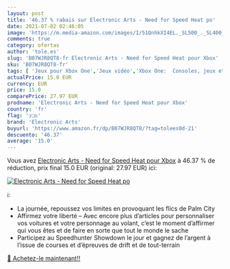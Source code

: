 ```yaml
---
layout: post
title: '46.37 % rabais sur Electronic Arts - Need for Speed Heat po'
date: 2021-07-02 02:46:05
image: 'https://m.media-amazon.com/images/I/51QnhkXI4EL._SL500_._SL400_.jpg'
comments: true
category: ofertas
author: 'tole.es'
slug: 'B07WJR8QT8-fr Electronic Arts - Need for Speed Heat pour Xbox'
sku: 'B07WJR8QT8-fr'
tags: [ 'Jeux pour Xbox One','Jeux vidéo','Xbox One:  Consoles, jeux et accessoires','electronic arts', ]
actualPrice: 15.0 EUR
currency: EUR
price: 15.0
comparePrice: 27.97 EUR
prodname: 'Electronic Arts - Need for Speed Heat pour Xbox'
country: 'fr'
flag: '🇫🇷'
brand: 'Electronic Arts'
buyurl: 'https://www.amazon.fr/dp/B07WJR8QT8/?tag=tolees0d-21'
descuento: '46.37'
average: '15.0'
---
```


Vous avez [Electronic Arts - Need for Speed Heat pour Xbox](https://www.amazon.fr/dp/B07WJR8QT8/?tag=tolees0d-21)  à  46.37 % de réduction, prix final  15.0 EUR (original: 27.97 EUR) ici:

[![Electronic Arts - Need for Speed Heat po](https://m.media-amazon.com/images/I/51QnhkXI4EL._SL500_._SL400_.jpg)](https://www.amazon.fr/dp/B07WJR8QT8/?tag=tolees0d-21)

ℹ️:

- La journée, repoussez vos limites en provoquant les flics de Palm City
- Affirmez votre liberté – Avec encore plus d’articles pour personnaliser vos voitures et votre personnage au volant, c’est le moment d’affirmer qui vous êtes et de faire en sorte que tout le monde le sache
- Participez au Speedhunter Showdown le jour et gagnez de l’argent à l’issue de courses et d’épreuves de drift et de tout-terrain

[🛒 Achetez-le maintenant!!](https://www.amazon.fr/dp/B07WJR8QT8/?tag=tolees0d-21)
